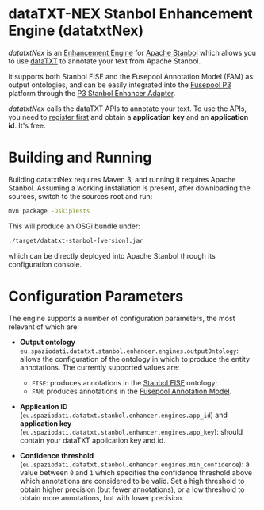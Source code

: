 dataTXT-NEX Stanbol Enhancement Engine (datatxtNex)
===================================================

_datatxtNex_ is an
[Enhancement Engine](https://stanbol.apache.org/docs/trunk/components/)
for [Apache Stanbol](https://stanbol.apache.org/) which allows you to
use [dataTXT](https://dandelion.eu/products/datatxt/) to annotate your
text from Apache Stanbol.

It supports both Stanbol FISE and the Fusepool Annotation Model (FAM)
as output ontologies, and can be easily integrated into the
[Fusepool P3](http://fusepoolp3.github.io/) platform through the
[P3 Stanbol Enhancer Adapter](https://github.com/fusepoolP3/stanbol-enhancer-adapter).

_datatxtNex_ calls the dataTXT APIs to annotate your text. To use the
APIs, you need to
[register first](https://dandelion.eu/accounts/login/) and obtain a
**application key** and an **application id**. It's free.

Building and Running
====================

Building datatxtNex requires Maven 3, and running it requires Apache
Stanbol. Assuming a working installation is present, after downloading
the sources, switch to the sources root and run:

```sh
mvn package -DskipTests
```

This will produce an OSGi bundle under:

```sh
./target/datatxt-stanbol-[version].jar
```

which can be directly deployed into Apache Stanbol through its
configuration console.

Configuration Parameters
========================

The engine supports a number of configuration parameters, the most
relevant of which are:

* **Output ontology** `eu.spaziodati.datatxt.stanbol.enhancer.engines.outputOntology`:
  allows the configuration of the ontology in which to produce the
  entity annotations. The currently supported values are:

  * `FISE`: produces annotations in the
    [Stanbol FISE](http://stanbol.apache.org/docs/trunk/components/enhancer/enhancementstructure)
    ontology;
  * `FAM`: produces annotations in the
    [Fusepool Annotation Model](https://github.com/fusepoolP3/overall-architecture/blob/master/wp3/fp-anno-model/fp-anno-model.md).

* **Application ID**
  (`eu.spaziodati.datatxt.stanbol.enhancer.engines.app_id`) and
  **application key**
  (`eu.spaziodati.datatxt.stanbol.enhancer.engines.app_key`): should
  contain your dataTXT application key and id.

* **Confidence threshold**
  (`eu.spaziodati.datatxt.stanbol.enhancer.engines.min_confidence`): a
  value between `0` and `1` which specifies the confidence threshold
  above which annotations are considered to be valid. Set a high
  threshold to obtain higher precision (but fewer annotations), or a
  low threshold to obtain more annotations, but with lower precision.

